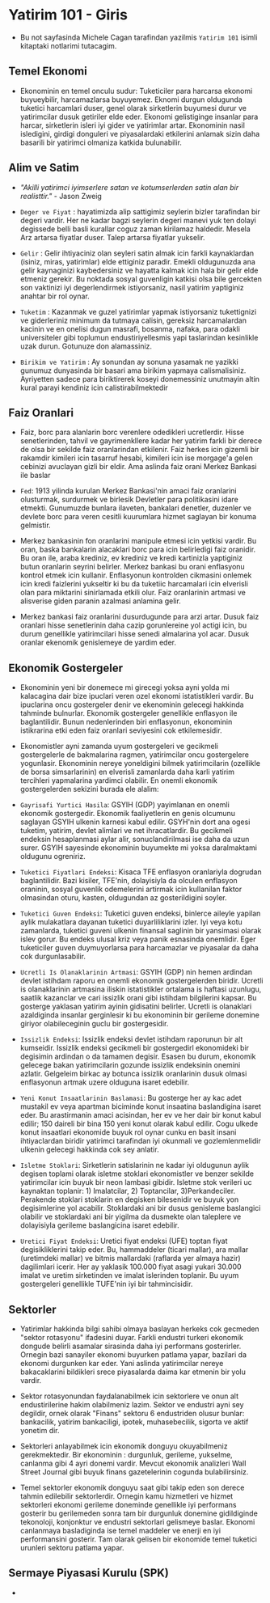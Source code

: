 # Yatirim 101 - Giris

- Bu not sayfasinda Michele Cagan tarafindan yazilmis `Yatirim 101` isimli kitaptaki notlarimi tutacagim.

## Temel Ekonomi

- Ekonominin en temel onculu sudur: Tuketiciler para harcarsa ekonomi buyueybilir, harcamazlarsa buyuyemez. Eknomi durgun oldugunda tuketici harcamlari duser, genel olarak sirketlerin buyumesi durur ve yatirimcilar dusuk getiriler elde eder. Ekonomi gelistiginge insanlar para harcar, sirketlerin isleri iyi gider ve yatirimlar artar. Ekonominin nasil isledigini, girdigi donguleri ve piyasalardaki etkilerini anlamak sizin daha basarili bir yatirimci olmaniza katkida bulunabilir.

## Alim ve Satim

- *"Akilli yatirimci iyimserlere satan ve kotumserlerden satin alan bir realisttir."* - Jason Zweig

- `Deger ve Fiyat` : hayatimizda alip sattigimiz seylerin bizler tarafindan bir degeri vardir. Her ne kadar bagzi seylerin degeri manevi yuk ten dolayi degissede belli basli kurallar coguz zaman kirilamaz haldedir. Mesela Arz artarsa fiyatlar duser. Talep artarsa fiyatlar yukselir.
- `Gelir` : Gelir ihtiyaciniz olan seyleri satin almak icin farkli kaynaklardan (isiniz, miras, yatirimlar) elde ettiginiz paradir. Emekli oldugunuzda ana gelir kaynaginizi kaybedersiniz ve hayatta kalmak icin hala bir gelir elde etmeniz gerekir. Bu noktada sosyal guvenligin katkisi olsa bile gercekten son vaktinizi iyi degerlendirmek istiyorsaniz, nasil yatirim yaptiginiz anahtar bir rol oynar.

- `Tuketim` : Kazanmak ve guzel yatirimlar yapmak istiyorsaniz tukettignizi ve giderleriniz minimum da tutmaya calisin, gereksiz harcamalardan kacinin ve en onelisi dugun masrafi, bosanma, nafaka, para odakli universiteler gibi toplumun endustiriyellesmis yapi taslarindan kesinlikle uzak durun. Gotunuze don alamassiniz.

- `Birikim ve Yatirim` : Ay sonundan ay sonuna yasamak ne yazikki gunumuz dunyasinda bir basari ama birikim yapmaya calismalisiniz. Ayriyetten sadece para biriktirerek koseyi donemessiniz unutmayin altin kural parayi kendiniz icin calistirabilmektedir

## Faiz Oranlari

- Faiz, borc para alanlarin borc verenlere odedikleri ucretlerdir. Hisse senetlerinden, tahvil ve gayrimenkllere kadar her yatirim farkli bir derece de olsa bir sekilde faiz oranlarindan etkilenir. Faiz herkes icin gizemli bir rakamdir kimileri icin tasarruf hesabi, kimileri icin ise morgage'a gelen cebinizi avuclayan gizli bir eldir. Ama aslinda faiz orani Merkez Bankasi ile baslar

- `Fed`: 1913 yilinda kurulan Merkez Bankasi'nin amaci faiz oranlarini olusturmak, surdurmek ve birlesik Devletler para politikasini idare etmekti. Gunumuzde bunlara ilaveten, bankalari denetler, duzenler ve devlete borc para veren cesitli kuurumlara hizmet saglayan bir konuma gelmistir. 

- Merkez bankasinin fon oranlarini manipule etmesi icin yetkisi vardir. Bu oran, baska bankalarin alacaklari borc para icin belirledigi faiz oranidir. Bu oran ile, araba krediniz, ev krediniz ve kredi kartinizla yaptiginiz butun oranlarin seyrini belirler. Merkez bankasi bu orani enflasyonu kontrol etmek icin kullanir. Enflasyonun kontrolden cikmasini onlemek icin kredi faizlerini yukseltir ki bu da tuketiic harcamalari icin elverisli olan para miktarini sinirlamada etkili olur. Faiz oranlarinin artmasi ve alisverise giden paranin azalmasi anlamina gelir.

- Merkez bankasi faiz oranlarini dusurdugunde para arzi artar. Dusuk faiz oranlari hisse senetlerinin daha cazip gorunlereine yol actigi icin, bu durum genellikle yatirimcilari hisse senedi almalarina yol acar. Dusuk oranlar ekenomik genislemeye de yardim eder.

## Ekonomik Gostergeler

- Ekonominin yeni bir donemece mi girecegi yoksa ayni yolda mi kalacagina dair bize ipuclari veren ozel ekonomi istatistikleri vardir. Bu ipuclarina oncu gostergeler denir ve ekenominin gelecegi hakkinda tahminde bulnurlar. Ekonomik gostergeler genellikle enflasyon ile baglantilidir. Bunun nedenlerinden biri enflasyonun, ekonominin istikrarina etki eden faiz oranlari seviyesini cok etkilemesidir.

- Ekonomistler ayni zamanda uyum gostergeleri ve gecikmeli gostergelerle de bakmalarina ragmen, yatirimcilar oncu gostergelere yogunlasir. Ekonominin nereye yoneldigini bilmek yatirimcilarin (ozellikle de borsa simsarlarinin) en elverisli zamanlarda daha karli yatirim tercihleri yapmalarina yardimci olabilir. En onemli ekonomik gostergelerden sekizini burada ele alalim:

- `Gayrisafi Yurtici Hasila`: GSYIH (GDP) yayimlanan en onemli ekonomik gostergedir. Ekonomik faaliyetlerin en genis olcumunu saglayan GSYIH ulkenin karnesi kabul edilir. GSYH'nin dort ana ogesi tuketim, yatirim, devlet alimlari ve net ihracatlardir. Bu gecikmeli endeksin hesaplanmasi aylar alir, sonuclandirilmasi ise daha da uzun surer. GSYIH sayesinde ekonominin buyumekte mi yoksa daralmaktami oldugunu ogreniriz.

- `Tuketici Fiyatlari Endeksi`: Kisaca TFE enflasyon oranlariyla dogrudan baglantilidir. Bazi kisiler, TFE'nin, dolayisiyla da olculen enflasyon oraninin, sosyal guvenlik odemelerini artirmak icin kullanilan faktor olmasindan oturu, kasten, oldugundan az gosterildigini soyler.

- `Tuketici Guven Endeksi`: Tuketici guven endeksi, binlerce aileyle yapilan aylik mulakatlara dayanan tuketici duyarliliklarini izler. Iyi veya kotu zamanlarda, tuketici guveni ulkenin finansal saglinin bir yansimasi olarak islev gorur. Bu endeks ulusal kriz veya panik esnasinda onemlidir. Eger tuketiciler guven duymuyorlarsa para harcamazlar ve piyasalar da daha cok durgunlasabilir.

- `Ucretli Is Olanaklarinin Artmasi`: GSYIH (GDP) nin hemen ardindan devlet istihdam raporu en onemli ekonomik gostergelerden biridir. Ucretli is olanaklarinin artmasina iliskin istatistikler ortalama is haftasi uzunlugu, saatlik kazanclar ve cari issizlik orani gibi istihdam bilgilerini kapsar. Bu gosterge yaklasan yatirim ayinin gidisatini belirler. Ucretli is olanaklari azaldiginda insanlar gerginlesir ki bu ekonominin bir gerileme donemine giriyor olabileceginin guclu bir gostergesidir.

- `Issizlik Endeksi`: Issizlik endeksi devlet istihdam raporunun bir alt kumseidir. Issizlik endeksi gecikmeli bir gostergedirl ekonomideki bir degisimin ardindan o da tamamen degisir. Esasen bu durum, ekonomik gelecege bakan yatirimcilarin gozunde issizlik endeksinin onemini azlatir. Gelgeleim birkac ay botunca issizlik oranlarinin dusuk olmasi enflasyonun artmak uzere olduguna isaret edebilir.

- `Yeni Konut Insaatlarinin Baslamasi`: Bu gosterge her ay kac adet mustakil ev veya apartman biciminde konut insaatina baslandigina isaret eder. Bu arastirmanin amaci acisindan, her ev ve her dair bir konut kabul edilir; 150 daireli bir bina 150 yeni konut olarak kabul edilir. Cogu ulkede konut insaatlari ekonomide buyuk rol oynar cunku en basit insani ihtiyaclardan biridir yatirimci tarafindan iyi okunmali ve gozlemlenmelidir ulkenin gelecegi hakkinda cok sey anlatir.

- `Isletme Stoklari`: Sirketlerin satislarinin ne kadar iyi oldugunun aylik degisen toplami olarak isletme stoklari ekonomistler ve benzer sekilde yatirimcilar icin buyuk bir neon lambasi gibidir. Isletme stok verileri uc kaynaktan toplanir: 1) Imalatcilar, 2) Toptancilar, 3)Perkandeciler. Perakende stoklari stoklarin en degisken bilesenidir ve buyuk yon degisimlerine yol acabilir. Stoklardaki ani bir dusus genisleme baslangici olabilir ve stoklardaki ani bir yigilma da dusmekte olan taleplere ve dolayisiyla gerileme baslangicina isaret edebilir.

- `Uretici Fiyat Endeksi`: Uretici fiyat endeksi (UFE) toptan fiyat degisikliklerini takip eder. Bu, hammaddeler (ticari mallar), ara mallar (uretimdeki mallar) ve bitmis mallardaki (raflarda yer almaya hazir) dagilimlari icerir. Her ay yaklasik 100.000 fiyat asagi yukari 30.000 imalat ve uretim sirketinden ve imalat islerinden toplanir. Bu uyum gostergeleri genellikle TUFE'nin iyi bir tahmincisidir.

## Sektorler

- Yatirimlar hakkinda bilgi sahibi olmaya baslayan herkeks cok gecmeden "sektor rotasyonu" ifadesini duyar. Farkli endustri turkeri ekonomik dongude belirli asamalar sirasinda daha iyi performans gosterirler. Ornegin bazi sanayiler ekonomi buyurken patlama yapar, bazilari da ekonomi durgunken kar eder. Yani aslinda yatirimcilar nereye bakacaklarini bildikleri srece piyasalarda daima kar etmenin bir yolu vardir.

- Sektor rotasyonundan faydalanabilmek icin sektorlere ve onun alt endustirilerine hakim olabilmeniz lazim. Sektor ve endustri ayni sey degildir, ornek olarak "Finans" sektoru 6 endustriden olusur bunlar: bankacilik, yatirim bankaciligi, ipotek, muhasebecilik, sigorta ve aktif yonetim dir.

- Sektorleri anlayabilmek icin ekonomik donguyu okuyabilmeniz gerekmektedir. Bir ekonominin : durgunluk, gerileme, yukselme, canlanma gibi 4 ayri donemi vardir. Mevcut ekonomik analizleri Wall Street Journal gibi buyuk finans gazetelerinin cogunda bulabilirsiniz. 

- Temel sektorler ekonomik donguyu saat gibi takip eden son derece tahmin edilebilir sektorlerdir. Ornegin kamu hizmetleri ve hizmet sektorleri ekonomi gerileme doneminde genellikle iyi performans gosterir bu gerilemeden sonra tam bir durgunluk donemine gidildiginde tekonoloji, konjonktur ve endustri sektorlari gelismeye baslar. Ekonomi canlanmaya basladiginda ise temel maddeler ve enerji en iyi performansini gosterir. Tam olarak gelisen bir ekonomide temel tuketici urunleri sektoru patlama yapar.

## Sermaye Piyasasi Kurulu (SPK)

- 
